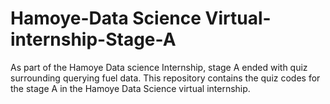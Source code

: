 # Hamoye-Data Science Virtual-internship-Stage-A
As part of the Hamoye Data science Internship, stage A ended with quiz surrounding querying fuel data.
This repository contains the quiz codes for the stage A in the Hamoye Data Science virtual internship.
